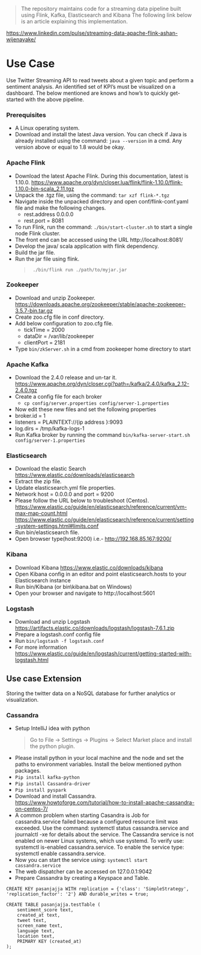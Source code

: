 > The repository maintains code for a streaming data pipeline built using Flink, Kafka, Elasticsearch and Kibana
The following link below is an article explaining this implementation. 

https://www.linkedin.com/pulse/streaming-data-apache-flink-ashan-wijenayake/

# Use Case  

Use Twitter Streaming API to read tweets about a given topic and perform a sentiment analysis. An identified set of KPI’s must be visualized on a dashboard.
The below mentioned are knows and how’s to quickly get-started with the above pipeline.

### Prerequisites

- A Linux operating system.
- Download and install the latest Java version. You can check if Java is already installed using the command: `java --version` in a cmd. Any version above or equal to 1.8 would be okay.

### Apache Flink
-	Download the latest Apache Flink. During this documentation, latest is 1.10.0.
https://www.apache.org/dyn/closer.lua/flink/flink-1.10.0/flink-1.10.0-bin-scala_2.11.tgz
-	Unpack the .tgz file, using the command: `tar xzf flink-*.tgz`
-	Navigate inside the unpacked directory and open conf/flink-conf.yaml file and make the following changes.
	- rest.address 0.0.0.0
	- rest.port = 8081
- To run Flink, run the command: `./bin/start-cluster.sh` to start a single node Flink cluster.
- The front end can be accessed using the URL http://localhost:8081/
- Develop the java/ scala application with flink dependency.
- Build the jar file.
- Run the jar file using flink.
  > ` ./bin/flink run ./path/to/myjar.jar`

### Zookeeper
-	Download and unzip Zookeeper. 
https://downloads.apache.org/zookeeper/stable/apache-zookeeper-3.5.7-bin.tar.gz
-	Create zoo.cfg file in conf directory.
-	Add below configuration to zoo.cfg file.
	- tickTime = 2000
	- dataDir = /var/lib/zookeeper
	- clientPort = 2181 			
- Type `bin/zkServer.sh` in a cmd from zookeeper home directory to start 

### Apache Kafka
-	Download the 2.4.0 release and un-tar it. https://www.apache.org/dyn/closer.cgi?path=/kafka/2.4.0/kafka_2.12-2.4.0.tgz
- Create a config file for each broker 
  -	`cp config/server.properties config/server-1.properties`
-	Now edit these new files and set the following  properties
  - broker.id = 1
  - listeners = PLAINTEXT://{ip address }:9093
  -	log.dirs = /tmp/kafka-logs-1
-	Run Kafka broker by running the command `bin/kafka-server-start.sh config/server-1.properties` 

### Elasticsearch 
-	Download the elastic Search 
https://www.elastic.co/downloads/elasticsearch
-	Extract the zip file.
-	Update elasticsearch.yml file properties.
-	Network host = 0.0.0.0 and port = 9200 
-	Please follow the URL below to troubleshoot (Centos). https://www.elastic.co/guide/en/elasticsearch/reference/current/vm-max-map-count.html
https://www.elastic.co/guide/en/elasticsearch/reference/current/setting-system-settings.html#limits.conf
-	Run bin/elasticsearch file.
-	Open browser type(host:9200) i.e.- http://192.168.85.167:9200/

### Kibana
-	Download Kibana 
https://www.elastic.co/downloads/kibana 
-	Open Kibana config in an editor and point elasticsearch.hosts to your Elasticsearch instance
-	Run bin/Kibana (or bin\kibana.bat on Windows)
-	Open your browser and navigate to http://localhost:5601 

### Logstash
- Download and unzip Logstash 
https://artifacts.elastic.co/downloads/logstash/logstash-7.6.1.zip 
-	Prepare a logstash.conf config file
-	Run `bin/logstash -f logstash.conf`
-	For more information https://www.elastic.co/guide/en/logstash/current/getting-started-with-logstash.html
 
## Use case Extension
Storing the twitter data on a NoSQL database for further analytics or visualization.

### Cassandra
- Setup IntelliJ idea with python
  > Go to File  ->  Settings  ->  Plugins  ->  Select Market place and install the python plugin.
-	Please install python in your local machine and the node and set the paths to environment variables. Install the below mentioned python packages.
  - `Pip install kafka-python`
  - `Pip install Cassandra-driver`
  - `Pip install pyspark`
-	Download and install Cassandra.
https://www.howtoforge.com/tutorial/how-to-install-apache-cassandra-on-centos-7/
-	A common problem when starting Casandra is Job for cassandra.service failed because a configured resource limit was exceeded. Use the command: systemctl status cassandra.service and journalctl -xe for details about the service. The Cassandra service is not enabled on newer Linux systems, which use systemd. To verify use:  systemctl is-enabled cassandra.service. To enable the service type: systemctl enable cassandra.service.
-	Now you can start the service using:  `systemctl start cassandra.service`
-	The web dispatcher can be accessed on 127.0.0.1:9042
-	Prepare Cassandra by creating a Keyspace and Table.

```  
CREATE KEY pasanjajja WITH replication = {'class': 'SimpleStrategy', 'replication_factor': '2'} AND durable_writes = true; 
```
``` 
CREATE TABLE pasanjajja.testTable (
    sentiment_score text,
    created_at text,
    tweet text,
    screen_name text,
    language text,
    location text,
    PRIMARY KEY (created_at)
); 
``` 
